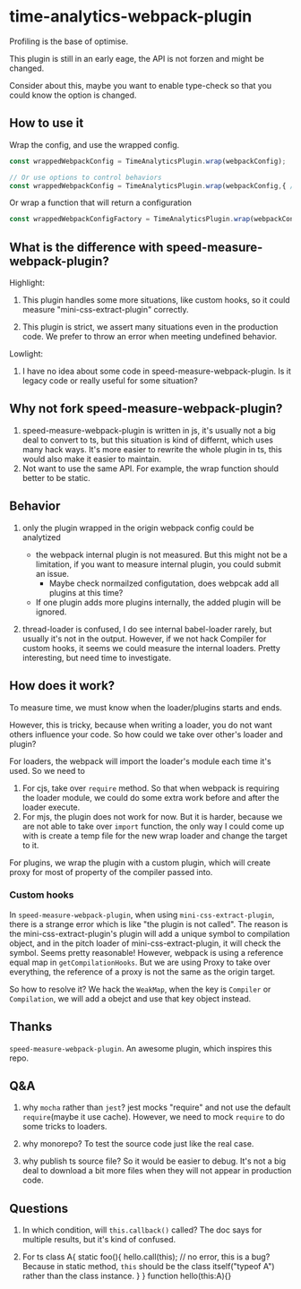 # time-analytics-webpack-plugin
Profiling is the base of optimise.

This plugin is still in an early eage, the API is not forzen and might be changed.

Consider about this, maybe you want to enable type-check so that you could know the option is changed.
## How to use it
Wrap the config, and use the wrapped config.

``` ts
const wrappedWebpackConfig = TimeAnalyticsPlugin.wrap(webpackConfig);

// Or use options to control behaviors
const wrappedWebpackConfig = TimeAnalyticsPlugin.wrap(webpackConfig,{ /* options */});
```

Or wrap a function that will return a configuration
```ts
const wrappedWebpackConfigFactory = TimeAnalyticsPlugin.wrap(webpackConfigFactory);
```

## What is the difference with speed-measure-webpack-plugin?
Highlight:
1. This plugin handles some more situations, like custom hooks, so it could measure "mini-css-extract-plugin" correctly.

2. This plugin is strict, we assert many situations even in the production code. We prefer to throw an error when meeting undefined behavior.

Lowlight:
1. I have no idea about some code in speed-measure-webpack-plugin. Is it legacy code or really useful for some situation?

## Why not fork speed-measure-webpack-plugin?
1. speed-measure-webpack-plugin is written in js, it's usually not a big deal to convert to ts, but this situation is kind of differnt, which uses many hack ways. It's more easier to rewrite the whole plugin in ts, this would also make it easier to maintain.
2. Not want to use the same API. For example, the wrap function should better to be static.

## Behavior
1. only the plugin wrapped in the origin webpack config could be analytized
    - the webpack internal plugin is not measured. But this might not be a limitation, if you want to measure internal plugin, you could submit an issue.
        - Maybe check normailzed configutation, does webpcak add all plugins at this time?
    - If one plugin adds more plugins internally, the added plugin will be ignored.

2. thread-loader is confused, I do see internal babel-loader rarely, but usually it's not in the output. However, if we not hack Compiler for custom hooks, it seems we could measure the internal loaders. Pretty interesting, but need time to investigate.

## How does it work?
To measure time, we must know when the loader/plugins starts and ends.

However, this is tricky, because when writing a loader, you do not want others influence your code. So how could we take over other's loader and plugin?

For loaders, the webpack will import the loader's module each time it's used. So we need to 
1. For cjs, take over `require` method. So that when webpack is requiring the loader module, we could do some extra work before and after the loader execute.
2. For mjs, the plugin does not work for now. But it is harder, because we are not able to take over `import` function, the only way I could come up with is create a temp file for the new wrap loader and change the target to it.

For plugins, we wrap the plugin with a custom plugin, which will create proxy for most of property of the compiler passed into.

### Custom hooks
In `speed-measure-webpack-plugin`, when using `mini-css-extract-plugin`, there is a strange error which is like "the plugin is not called".
The reason is the mini-css-extract-plugin's plugin will add a unique symbol to compilation object, and in the pitch loader of mini-css-extract-plugin, it will check the symbol.
Seems pretty reasonable! However, webpack is using a reference equal map in `getCompilationHooks`. But we are using Proxy to take over everything, the reference of a proxy is not the same as the origin target.

So how to resolve it?
We hack the `WeakMap`, when the key is `Compiler` or `Compilation`, we  will add a obejct and use that key object instead.

## Thanks
`speed-measure-webpack-plugin`. An awesome plugin, which inspires this repo.

## Q&A
1. why `mocha` rather than `jest`?
jest mocks "require" and not use the default `require`(maybe it use cache).
However, we need to mock `require` to do some tricks to loaders.

1. why monorepo?
To test the source code just like the real case.

1. why publish ts source file?
So it would be easier to debug. It's not a big deal to download a bit more files when they will not appear in production code.

## Questions
1. In which condition, will `this.callback()` called? The doc says for multiple results, but it's kind of confused.

3. For ts
class A{
    static foo(){
        hello.call(this); // no error, this is a bug? Because in static method, `this` should be the class itself("typeof A") rather than the class instance.
    }
}
function hello(this:A){}
